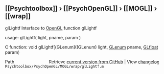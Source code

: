 ## [[Psychtoolbox]] &#8250; [[PsychOpenGL]] &#8250; [[MOGL]] &#8250; [[wrap]]

glLightf  Interface to [OpenGL](OpenGL) function glLightf  
  
usage:  glLightf( light, pname, param )  
  
C function:  void glLightf[(GLenum]((GLenum) light, [GLenum](GLenum) pname, [GLfloat](GLfloat) param)  




<div class="code_header" style="text-align:right;">
  <span style="float:left;">Path&nbsp;&nbsp;</span> <span class="counter">Retrieve <a href=
  "https://raw.github.com/Psychtoolbox-3/Psychtoolbox-3/beta/Psychtoolbox/PsychOpenGL/MOGL/wrap/glLightf.m">current version from GitHub</a> | View <a href=
  "https://github.com/Psychtoolbox-3/Psychtoolbox-3/commits/beta/Psychtoolbox/PsychOpenGL/MOGL/wrap/glLightf.m">changelog</a></span>
</div>
<div class="code">
  <code>Psychtoolbox/PsychOpenGL/MOGL/wrap/glLightf.m</code>
</div>

